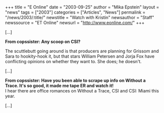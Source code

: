 +++
title = "E Online"
date = "2003-09-25"
author = "Mika Epstein"
layout = "news"
tags = ["2003"]
categories = ["Articles", "News"]
permalink = "/news/2003/:title/"
newstitle = "Watch with Kristin"
newsauthor = "Staff"
newssource = "ET Online"
newsurl = "http://www.eonline.com/"
+++

[...]

**From copssister: Any scoop on CSI?**

  
The scuttlebutt going around is that producers are planning for Grissom and Sara to hookity-hook it, but that stars William Petersen and Jorja Fox have conflicting opinions on whether they want to. She does; he doesn't.

[...]

**From copssister: Have you been able to scrape up info on Without a Trace. It's so good, it made me tape ER and watch it!**  
I hear there are office romances on Without a Trace, CSI and CSI: Miami this year.

[...]

